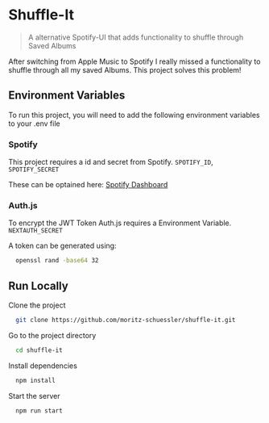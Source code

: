 # Shuffle-It
> A alternative Spotify-UI that adds functionality to shuffle through Saved Albums

After switching from Apple Music to Spotify I really missed a functionality to shuffle through all my saved Albums. This project solves this problem!

## Environment Variables

To run this project, you will need to add the following environment variables to your .env file
### Spotify

This project requires a id and secret from Spotify. `SPOTIFY_ID`, `SPOTIFY_SECRET`

These can be optained here: [Spotify Dashboard](https://developer.spotify.com/dashboard)

### Auth.js

To encrypt the JWT Token Auth.js requires a Environment Variable. `NEXTAUTH_SECRET`

A token can be generated using:

```bash 
  openssl rand -base64 32
```

## Run Locally

Clone the project

```bash
  git clone https://github.com/moritz-schuessler/shuffle-it.git
```

Go to the project directory

```bash
  cd shuffle-it
```

Install dependencies

```bash
  npm install
```

Start the server

```bash
  npm run start
```
